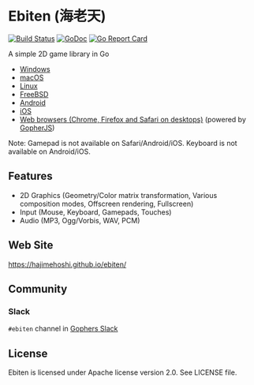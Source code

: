 # Ebiten (海老天)

[![Build Status](https://travis-ci.org/hajimehoshi/ebiten.svg?branch=master)](https://travis-ci.org/hajimehoshi/ebiten)
[![GoDoc](https://godoc.org/github.com/hajimehoshi/ebiten?status.svg)](http://godoc.org/github.com/hajimehoshi/ebiten)
[![Go Report Card](https://goreportcard.com/badge/github.com/hajimehoshi/ebiten)](https://goreportcard.com/report/github.com/hajimehoshi/ebiten)

A simple 2D game library in Go

* [Windows](https://github.com/hajimehoshi/ebiten/wiki/Windows)
* [macOS](https://github.com/hajimehoshi/ebiten/wiki/macOS)
* [Linux](https://github.com/hajimehoshi/ebiten/wiki/Linux)
* [FreeBSD](https://github.com/hajimehoshi/ebiten/wiki/FreeBSD)
* [Android](https://github.com/hajimehoshi/ebiten/wiki/Android)
* [iOS](https://github.com/hajimehoshi/ebiten/wiki/iOS)
* [Web browsers (Chrome, Firefox and Safari on desktops)](https://github.com/hajimehoshi/ebiten/wiki/Web-Browsers) (powered by [GopherJS](http://gopherjs.org/))

Note: Gamepad is not available on Safari/Android/iOS. Keyboard is not available on Android/iOS.

## Features

* 2D Graphics (Geometry/Color matrix transformation, Various composition modes, Offscreen rendering, Fullscreen)
* Input (Mouse, Keyboard, Gamepads, Touches)
* Audio (MP3, Ogg/Vorbis, WAV, PCM)

## Web Site

https://hajimehoshi.github.io/ebiten/

## Community

### Slack

`#ebiten` channel in [Gophers Slack](https://blog.gopheracademy.com/gophers-slack-community/)

## License

Ebiten is licensed under Apache license version 2.0. See LICENSE file.
